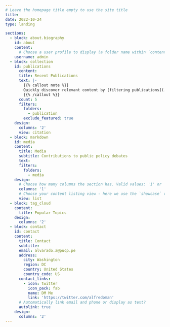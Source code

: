 ```yaml
---
# Leave the homepage title empty to use the site title
title:
date: 2022-10-24
type: landing

sections:
  - block: about.biography
    id: about
    content:
      # Choose a user profile to display (a folder name within `content/authors/`)
    username: admin
  - block: collection
  	id: publications
	  content:
      title: Recent Publications
      text: |-
        {{% callout note %}}
        Quickly discover relevant content by [filtering publications](./publication/).
        {{% /callout %}}
      count: 5
	  filters:
        folders:
          - publication
        exclude_featured: true
    design:
      columns: '2'
      view: citation
  - block: markdown
    id: media
    content:
      title: Media
      subtitle: Contributions to public policy debates
      text: 
      filters:
        folders:
          - media
    design:
      # Choose how many columns the section has. Valid values: '1' or '2'.
      columns: '1'
      # Choose your content listing view - here we use the `showcase` view
      view: list
  - block: tag_cloud
    content:
      title: Popular Topics
    design:
      columns: '2'
  - block: contact
    id: contact
    content:
      title: Contact
      subtitle:
      email: alvarado.a@pucp.pe
      address:
        city: Washington
        region: DC
        country: United States
        country_code: US
      contact_links:
        - icon: twitter
          icon_pack: fab
          name: DM Me
          link: 'https://twitter.com/alfredoman'
      # Automatically link email and phone or display as text?
      autolink: true
    design:
      columns: '2'
---
```

